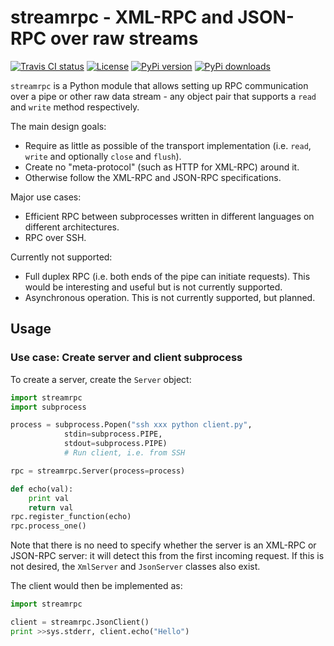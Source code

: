# streamrpc - XML-RPC and JSON-RPC over raw streams

[![Travis CI status](https://travis-ci.org/evolvIQ/streamrpc.svg)](https://travis-ci.org/evolvIQ/streamrpc)
[![License](https://img.shields.io/github/license/evolvIQ/streamrpc.svg)](https://github.com/evolvIQ/streamrpc/blob/master/LICENSE)
[![PyPi version](https://img.shields.io/pypi/v/streamrpc.svg)](https://pypi.python.org/pypi/streamrpc/)
[![PyPi downloads](https://img.shields.io/pypi/dm/streamrpc.svg)](https://pypi.python.org/pypi/streamrpc/)

`streamrpc` is a Python module that allows setting up RPC communication over a pipe or other raw data stream - any object pair that supports a `read` and `write` method respectively.

The main design goals:

* Require as little as possible of the transport implementation (i.e. `read`, `write` and optionally `close` and `flush`).
* Create no "meta-protocol" (such as HTTP for XML-RPC) around it.
* Otherwise follow the XML-RPC and JSON-RPC specifications.

Major use cases:

* Efficient RPC between subprocesses written in different languages on different architectures.
* RPC over SSH.

Currently not supported:

* Full duplex RPC (i.e. both ends of the pipe can initiate requests). This would be interesting and useful but is not currently supported.
* Asynchronous operation. This is not currently supported, but planned.

## Usage

### Use case: Create server and client subprocess

To create a server, create the `Server` object:

```python
import streamrpc
import subprocess

process = subprocess.Popen("ssh xxx python client.py",
            stdin=subprocess.PIPE,
            stdout=subprocess.PIPE) 
            # Run client, i.e. from SSH

rpc = streamrpc.Server(process=process)

def echo(val):
	print val
	return val
rpc.register_function(echo)	
rpc.process_one()

```

Note that there is no need to specify whether the server is an XML-RPC or JSON-RPC server: it will detect this from the first incoming request. If this is not desired, the `XmlServer` and `JsonServer` classes also exist.

The client would then be implemented as:

```python
import streamrpc

client = streamrpc.JsonClient()
print >>sys.stderr, client.echo("Hello")
```